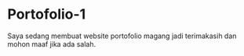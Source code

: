 # Portofolio-1
Saya sedang membuat website portofolio magang jadi terimakasih dan mohon maaf jika ada salah.
